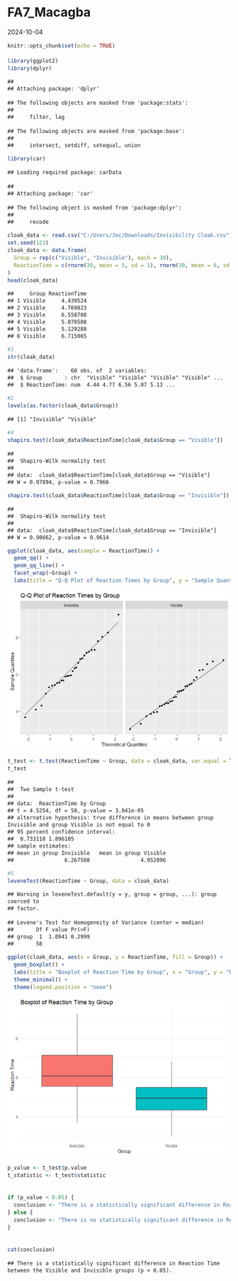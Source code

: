 FA7_Macagba
================
2024-10-04

``` r
knitr::opts_chunk$set(echo = TRUE)

library(ggplot2)
library(dplyr)
```

    ## 
    ## Attaching package: 'dplyr'

    ## The following objects are masked from 'package:stats':
    ## 
    ##     filter, lag

    ## The following objects are masked from 'package:base':
    ## 
    ##     intersect, setdiff, setequal, union

``` r
library(car)    
```

    ## Loading required package: carData

    ## 
    ## Attaching package: 'car'

    ## The following object is masked from 'package:dplyr':
    ## 
    ##     recode

``` r
cloak_data <- read.csv("C:/Users/Jec/Downloads/Invisibility Cloak.csv")
set.seed(123)
cloak_data <- data.frame(
  Group = rep(c("Visible", "Invisible"), each = 30),
  ReactionTime = c(rnorm(30, mean = 5, sd = 1), rnorm(30, mean = 6, sd = 1.5))
)
head(cloak_data)
```

    ##     Group ReactionTime
    ## 1 Visible     4.439524
    ## 2 Visible     4.769823
    ## 3 Visible     6.558708
    ## 4 Visible     5.070508
    ## 5 Visible     5.129288
    ## 6 Visible     6.715065

``` r
#1
str(cloak_data)
```

    ## 'data.frame':    60 obs. of  2 variables:
    ##  $ Group       : chr  "Visible" "Visible" "Visible" "Visible" ...
    ##  $ ReactionTime: num  4.44 4.77 6.56 5.07 5.13 ...

``` r
#2
levels(as.factor(cloak_data$Group))
```

    ## [1] "Invisible" "Visible"

``` r
#4
shapiro.test(cloak_data$ReactionTime[cloak_data$Group == "Visible"])
```

    ## 
    ##  Shapiro-Wilk normality test
    ## 
    ## data:  cloak_data$ReactionTime[cloak_data$Group == "Visible"]
    ## W = 0.97894, p-value = 0.7966

``` r
shapiro.test(cloak_data$ReactionTime[cloak_data$Group == "Invisible"])
```

    ## 
    ##  Shapiro-Wilk normality test
    ## 
    ## data:  cloak_data$ReactionTime[cloak_data$Group == "Invisible"]
    ## W = 0.98662, p-value = 0.9614

``` r
ggplot(cloak_data, aes(sample = ReactionTime)) +
  geom_qq() + 
  geom_qq_line() + 
  facet_wrap(~Group) + 
  labs(title = "Q-Q Plot of Reaction Times by Group", y = "Sample Quantiles", x = "Theoretical Quantiles")
```

![](FA7_Macagba_files/figure-gfm/unnamed-chunk-3-1.png)<!-- -->

``` r
t_test <- t.test(ReactionTime ~ Group, data = cloak_data, var.equal = TRUE)  # Use var.equal = FALSE if variances are not equal
t_test
```

    ## 
    ##  Two Sample t-test
    ## 
    ## data:  ReactionTime by Group
    ## t = 4.5254, df = 58, p-value = 3.041e-05
    ## alternative hypothesis: true difference in means between group Invisible and group Visible is not equal to 0
    ## 95 percent confidence interval:
    ##  0.733118 1.896105
    ## sample estimates:
    ## mean in group Invisible   mean in group Visible 
    ##                6.267508                4.952896

``` r
#5
leveneTest(ReactionTime ~ Group, data = cloak_data)
```

    ## Warning in leveneTest.default(y = y, group = group, ...): group coerced to
    ## factor.

    ## Levene's Test for Homogeneity of Variance (center = median)
    ##       Df F value Pr(>F)
    ## group  1  1.0941 0.2999
    ##       58

``` r
ggplot(cloak_data, aes(x = Group, y = ReactionTime, fill = Group)) +
  geom_boxplot() +
  labs(title = "Boxplot of Reaction Time by Group", x = "Group", y = "Reaction Time") +
  theme_minimal() +
  theme(legend.position = "none")
```

![](FA7_Macagba_files/figure-gfm/unnamed-chunk-4-1.png)<!-- -->

``` r
p_value <- t_test$p.value
t_statistic <- t_test$statistic


if (p_value < 0.05) {
  conclusion <- "There is a statistically significant difference in Reaction Time between the Visible and Invisible groups (p < 0.05)."
} else {
  conclusion <- "There is no statistically significant difference in Reaction Time between the Visible and Invisible groups (p > 0.05)."
}


cat(conclusion)
```

    ## There is a statistically significant difference in Reaction Time between the Visible and Invisible groups (p < 0.05).
